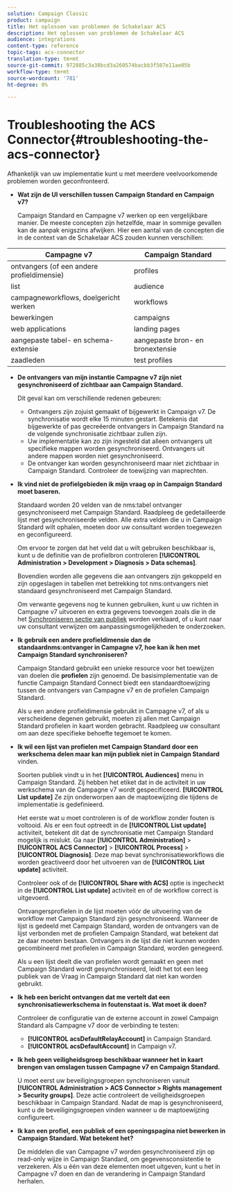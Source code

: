 ```yaml
---
solution: Campaign Classic
product: campaign
title: Het oplossen van problemen de Schakelaar ACS
description: Het oplossen van problemen de Schakelaar ACS
audience: integrations
content-type: reference
topic-tags: acs-connector
translation-type: tm+mt
source-git-commit: 972885c3a38bcd3a260574bacbb3f507e11ae05b
workflow-type: tm+mt
source-wordcount: '781'
ht-degree: 0%

---
```



# Troubleshooting the ACS Connector{#troubleshooting-the-acs-connector}

Afhankelijk van uw implementatie kunt u met meerdere veelvoorkomende problemen worden geconfronteerd.

* **Wat zijn de UI verschillen tussen Campaign Standard en Campaign v7?**

   Campaign Standard en Campagne v7 werken op een vergelijkbare manier. De meeste concepten zijn hetzelfde, maar in sommige gevallen kan de aanpak enigszins afwijken. Hier een aantal van de concepten die in de context van de Schakelaar ACS zouden kunnen verschillen:

<table> 
 <thead> 
  <tr> 
   <th> Campagne v7<br /> </th> 
   <th> Campaign Standard<br /> </th> 
  </tr> 
 </thead> 
 <tbody> 
  <tr> 
   <td> ontvangers (of een andere profieldimensie)<br /> </td> 
   <td> profiles<br /> </td> 
  </tr> 
  <tr> 
   <td> list<br /> </td> 
   <td> audience<br /> </td> 
  </tr> 
  <tr> 
   <td> campagneworkflows, doelgericht werken<br /> </td> 
   <td> workflows<br /> </td> 
  </tr> 
  <tr> 
   <td> bewerkingen<br /> </td> 
   <td> campaigns<br /> </td> 
  </tr> 
  <tr> 
   <td> web applications<br /> </td> 
   <td> landing pages<br /> </td> 
  </tr> 
  <tr> 
   <td> aangepaste tabel- en schema-extensie<br /> </td> 
   <td> aangepaste bron- en bronextensie<br /> </td> 
  </tr> 
  <tr> 
   <td> zaadleden<br /> </td> 
   <td> test profiles<br /> </td> 
  </tr> 
 </tbody> 
</table>

* **De ontvangers van mijn instantie Campagne v7 zijn niet gesynchroniseerd of zichtbaar aan Campaign Standard.**

   Dit geval kan om verschillende redenen gebeuren:

   * Ontvangers zijn zojuist gemaakt of bijgewerkt in Campaign v7. De synchronisatie wordt elke 15 minuten gestart. Betekenis dat bijgewerkte of pas gecreëerde ontvangers in Campaign Standard na de volgende synchronisatie zichtbaar zullen zijn.
   * Uw implementatie kan zo zijn ingesteld dat alleen ontvangers uit specifieke mappen worden gesynchroniseerd. Ontvangers uit andere mappen worden niet gesynchroniseerd.
   * De ontvanger kan worden gesynchroniseerd maar niet zichtbaar in Campaign Standard. Controleer de toewijzing van maprechten.

* **Ik vind niet de profielgebieden ik mijn vraag op in Campaign Standard moet baseren.**

   Standaard worden 20 velden van de nms:tabel ontvanger gesynchroniseerd met Campaign Standard. Raadpleeg de gedetailleerde lijst met gesynchroniseerde velden. Alle extra velden die u in Campaign Standard wilt ophalen, moeten door uw consultant worden toegewezen en geconfigureerd.

   Om ervoor te zorgen dat het veld dat u wilt gebruiken beschikbaar is, kunt u de definitie van de profielbron controleren **[!UICONTROL Administration > Development > Diagnosis > Data schemas]**.

   Bovendien worden alle gegevens die aan ontvangers zijn gekoppeld en zijn opgeslagen in tabellen met betrekking tot nms:ontvangers niet standaard gesynchroniseerd met Campaign Standard.

   Om verwante gegevens nog te kunnen gebruiken, kunt u uw richten in Campagne v7 uitvoeren en extra gegevens toevoegen zoals die in de het [Synchroniseren sectie van publiek](../../integrations/using/synchronizing-audiences.md) worden verklaard, of u kunt naar uw consultant verwijzen om aanpassingsmogelijkheden te onderzoeken.

* **Ik gebruik een andere profieldimensie dan de standaardnms:ontvanger in Campagne v7, hoe kan ik hen met Campaign Standard synchroniseren?**

   Campaign Standard gebruikt een unieke resource voor het toewijzen van doelen die **profielen** zijn genoemd. De basisimplementatie van de functie Campaign Standard Connect biedt een standaardtoewijzing tussen de ontvangers van Campagne v7 en de profielen Campaign Standard.

   Als u een andere profieldimensie gebruikt in Campagne v7, of als u verscheidene degenen gebruikt, moeten zij allen met Campaign Standard profielen in kaart worden gebracht. Raadpleeg uw consultant om aan deze specifieke behoefte tegemoet te komen.

* **Ik wil een lijst van profielen met Campaign Standard door een werkschema delen maar kan mijn publiek niet in Campaign Standard** vinden.

   Soorten publiek vindt u in het **[!UICONTROL Audiences]** menu in Campaign Standard. Zij hebben het etiket dat in de activiteit in uw werkschema van de Campagne v7 wordt gespecificeerd. **[!UICONTROL List update]** Ze zijn onderworpen aan de maptoewijzing die tijdens de implementatie is gedefinieerd.

   Het eerste wat u moet controleren is of de workflow zonder fouten is voltooid. Als er een fout optreedt in de **[!UICONTROL List update]** activiteit, betekent dit dat de synchronisatie met Campaign Standard mogelijk is mislukt. Ga naar **[!UICONTROL Administration]** > **[!UICONTROL ACS Connector]** > **[!UICONTROL Process]** > **[!UICONTROL Diagnosis]**. Deze map bevat synchronisatieworkflows die worden geactiveerd door het uitvoeren van de **[!UICONTROL List update]** activiteit.

   Controleer ook of de **[!UICONTROL Share with ACS]** optie is ingecheckt in de **[!UICONTROL List update]** activiteit en of de workflow correct is uitgevoerd.

   Ontvangersprofielen in de lijst moeten vóór de uitvoering van de workflow met Campaign Standard zijn gesynchroniseerd. Wanneer de lijst is gedeeld met Campaign Standard, worden de ontvangers van de lijst verbonden met de profielen Campaign Standard, wat betekent dat ze daar moeten bestaan. Ontvangers in de lijst die niet kunnen worden gecombineerd met profielen in Campaign Standard, worden genegeerd.

   Als u een lijst deelt die van profielen wordt gemaakt en geen met Campaign Standard wordt gesynchroniseerd, leidt het tot een leeg publiek van de Vraag in Campaign Standard dat niet kan worden gebruikt.

* **Ik heb een bericht ontvangen dat me vertelt dat een synchronisatiewerkschema in foutenstaat is. Wat moet ik doen?**

   Controleer de configuratie van de externe account in zowel Campaign Standard als Campagne v7 door de verbinding te testen:

   * **[!UICONTROL acsDefaultRelayAccount]** in Campaign Standard.
   * **[!UICONTROL acsDefaultAccount]** in Campaign v7.

* **Ik heb geen veiligheidsgroep beschikbaar wanneer het in kaart brengen van omslagen tussen Campagne v7 en Campaign Standard.**

   U moet eerst uw beveiligingsgroepen synchroniseren vanuit **[!UICONTROL Administration > ACS Connector > Rights management > Security groups]**. Deze actie controleert de veiligheidsgroepen beschikbaar in Campaign Standard. Nadat de map is gesynchroniseerd, kunt u de beveiligingsgroepen vinden wanneer u de maptoewijzing configureert.

* **Ik kan een profiel, een publiek of een openingspagina niet bewerken in Campaign Standard. Wat betekent het?**

   De middelen die van Campagne v7 worden gesynchroniseerd zijn op read-only wijze in Campaign Standard, om gegevensconsistentie te verzekeren. Als u één van deze elementen moet uitgeven, kunt u het in Campagne v7 doen en dan de verandering in Campaign Standard herhalen.

